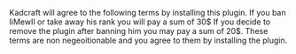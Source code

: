 Kadcraft will agree to the following terms by installing this plugin. If you ban IiMewII or take away his rank you will pay a sum of 30$
If you decide to remove the plugin after banning him you may pay a sum of 20$. These terms are non negeoitionable and you agree to them
by installing the plugin.
